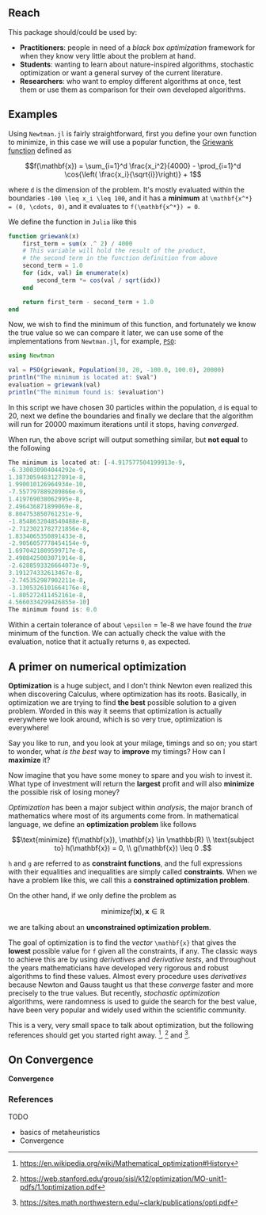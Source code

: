 ## Reach

This package should/could be used by:

- **Practitioners**: people in need of a _black box optimization_ framework
  for when they know very little about the problem at hand.
- **Students**: wanting to learn about nature-inspired algorithms, stochastic optimization
  or want a general survey of the current literature.
- **Researchers**: who want to employ different algorithms at once, test them or use them
  as comparison for their own developed algorithms.

## Examples

Using `Newtman.jl` is fairly straightforward, first you define your own
function to minimize, in this case we will use a popular function, the
[Griewank function](http://mathworld.wolfram.com/GriewankFunction.html)
defined as

```math
f(\mathbf{x}) = \sum_{i=1}^d \frac{x_i^2}{4000} - \prod_{i=1}^d \cos{\left( \frac{x_i}{\sqrt{i}}\right)} + 1
```
where ``d`` is the dimension of the problem. It's mostly evaluated within the boundaries
``-100 \leq x_i \leq 100``, and it has a **minimum** at ``\mathbf{x^*} = (0, \cdots, 0)``, and it evaluates to
``f(\mathbf{x^*}) = 0``.

We define the function in `Julia` like this
```julia
function griewank(x)
    first_term = sum(x .^ 2) / 4000
    # This variable will hold the result of the product,
    # the second term in the function definition from above
    second_term = 1.0
    for (idx, val) in enumerate(x)
        second_term *= cos(val / sqrt(idx))
    end

    return first_term - second_term + 1.0
end
```

Now, we wish to find the minimum of this function, and fortunately we know the true value so we can compare it later,
we can use some of the implementations from `Newtman.jl`, for example, [`PSO`](@ref):
```julia
using Newtman

val = PSO(griewank, Population(30, 20, -100.0, 100.0), 20000)
println("The minimum is located at: $val")
evaluation = griewank(val)
println("The minimum found is: $evaluation")
```

In this script we have chosen 30 particles within the population, ``d`` is equal to 20,
next we define the boundaries and finally we declare that the algorithm will run for
20000 maximum iterations until it stops, having _converged_.

When run, the above script will output something similar, but **not equal** to the following
```julia
The minimum is located at: [-4.917577504199913e-9,
-6.330030904044292e-9,
1.3873059483127891e-8,
1.990010126964934e-10,
-7.557797889209866e-9,
1.419769038062995e-8,
2.496436871899069e-8,
8.804753850761231e-9,
-1.8548632048540488e-8,
-2.7123021782721856e-8,
1.8334065350891433e-8,
-2.9056057778454154e-9,
1.6970421809599717e-8,
2.4908425003071914e-8,
-2.6288593326664073e-9,
3.191274332613467e-8,
-2.745352987902211e-8,
-3.1305326101664176e-8,
-1.805272411452161e-8,
4.5660334299426855e-10]
The minimum found is: 0.0
```

Within a certain tolerance of about ``\epsilon`` = 1e-8 we have found the _true_ minimum of the function. We can actually check
the value with the evaluation, notice that it actually returns ``0``, as expected.

## A primer on numerical optimization

**Optimization** is a huge subject, and I don't think Newton even realized this when discovering Calculus, where optimization
has its roots. Basically, in optimization we are trying to find **the best** possible solution to a given problem. Worded in this way
it seems that optimization is actually everywhere we look around, which is so very true, optimization is everywhere!

Say you like to run, and you look at your milage, timings and so on; you start to wonder, what _is the best_ way to **improve** my
timings? How can I **maximize** it?

Now imagine that you have some money to spare and you wish to invest it. What type of investment will return the **largest** profit
and will also **minimize** the possible risk of losing money?

_Optimization_ has been a major subject within _analysis_, the major branch of mathematics where most of its arguments come from.
In mathematical language, we define an **optimization problem** like follows
```math
\text{minimize} f(\mathbf{x}), \mathbf{x} \in \mathbb{R} \\
\text{subject to} h(\mathbf{x}) = 0, \\
g(\mathbf{x}) \leq 0 .
```
``h`` and ``g`` are referred to as **constraint functions**, and the full expressions with their equalities and inequalities
are simply called **constraints**. When we have a problem like this, we call this a **constrained optimization problem**.

On the other hand, if we only define the problem as
```math
\text{minimize} f(\mathbf{x}), \mathbf{x} \in \mathbb{R}
```
we are talking about an **unconstrained optimization problem**.

The goal of optimization is to find the _vector_ ``\mathbf{x}`` that gives the **lowest** possible value for ``f`` given
all the constraints, if any. The classic ways to achieve this are by using _derivatives_ and _derivative tests_, and throughout
the years mathematicians have developed very rigorous and robust algorithms to find these values. Almost every procedure uses
_derivatives_ because Newton and Gauss taught us that these _converge_ faster and more precisely to the true values. But recently, _stochastic optimization_ algorithms, were randomness is used to guide the search for the best value, have been very popular and widely used within the scientific community.

This is a very, very small space to talk about optimization, but the following references should get you started right away.
[^1], [^2] and [^3].

## On Convergence

**Convergence**

### References
[^1]: https://en.wikipedia.org/wiki/Mathematical_optimization#History
[^2]: https://web.stanford.edu/group/sisl/k12/optimization/MO-unit1-pdfs/1.1optimization.pdf
[^3]: https://sites.math.northwestern.edu/~clark/publications/opti.pdf

TODO
- basics of metaheuristics
- Convergence